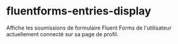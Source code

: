 # fluentforms-entries-display
Affiche les soumissions de formulaire Fluent Forms de l'utilisateur actuellement connecté sur sa page de profil.

